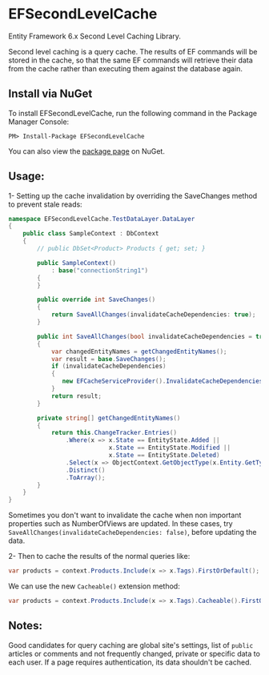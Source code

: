 EFSecondLevelCache
=======
Entity Framework 6.x Second Level Caching Library.

Second level caching is a query cache. The results of EF commands will be stored in the cache, so that the same EF commands will retrieve their data from the cache rather than executing them against the database again.

Install via NuGet
-----------------
To install EFSecondLevelCache, run the following command in the Package Manager Console:

```
PM> Install-Package EFSecondLevelCache
```

You can also view the [package page](http://www.nuget.org/packages/EFSecondLevelCache/) on NuGet.



Usage:
-----------------
1- Setting up the cache invalidation by overriding the SaveChanges method to prevent stale reads:

```csharp
namespace EFSecondLevelCache.TestDataLayer.DataLayer
{
    public class SampleContext : DbContext
    {
        // public DbSet<Product> Products { get; set; }

        public SampleContext()
            : base("connectionString1")
        {
        }

        public override int SaveChanges()
        {
            return SaveAllChanges(invalidateCacheDependencies: true);
        }

        public int SaveAllChanges(bool invalidateCacheDependencies = true)
        {
            var changedEntityNames = getChangedEntityNames();
            var result = base.SaveChanges();
            if (invalidateCacheDependencies)
            {
               new EFCacheServiceProvider().InvalidateCacheDependencies(changedEntityNames);
            }
            return result;
        }

        private string[] getChangedEntityNames()
        {
            return this.ChangeTracker.Entries()
                .Where(x => x.State == EntityState.Added ||
                            x.State == EntityState.Modified ||
                            x.State == EntityState.Deleted)
                .Select(x => ObjectContext.GetObjectType(x.Entity.GetType()).FullName)
                .Distinct()
                .ToArray();
        }
    }
}
```

Sometimes you don't want to invalidate the cache when non important properties such as NumberOfViews are updated.
In these cases, try `SaveAllChanges(invalidateCacheDependencies: false)`, before updating the data.


2- Then to cache the results of the normal queries like:
```csharp
var products = context.Products.Include(x => x.Tags).FirstOrDefault();
```
We can use the new `Cacheable()` extension method:
```csharp
var products = context.Products.Include(x => x.Tags).Cacheable().FirstOrDefault(); // Async methods are supported too.
```


Notes:
-----------------
Good candidates for query caching are global site's settings,
list of `public` articles or comments and not frequently changed,
private or specific data to each user.
If a page requires authentication, its data shouldn't be cached.
